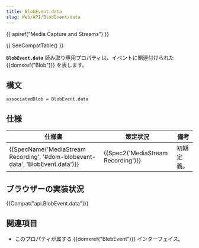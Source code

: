 ```yaml
---
title: BlobEvent.data
slug: Web/API/BlobEvent/data
---
```

{{ apiref("Media Capture and Streams") }}

{{ SeeCompatTable() }}

**`BlobEvent.data`** 読み取り専用プロパティは、イベントに関連付けられた {{domxref("Blob")}} を表します。

## 構文

```
associatedBlob = BlobEvent.data
```

## 仕様

| 仕様書                                                                                                   | 策定状況                                     | 備考       |
| -------------------------------------------------------------------------------------------------------- | -------------------------------------------- | ---------- |
| {{SpecName('MediaStream Recording', '#dom-blobevent-data', 'BlobEvent.data')}} | {{Spec2('MediaStream Recording')}} | 初期定義。 |

## ブラウザーの実装状況

{{Compat("api.BlobEvent.data")}}

## 関連項目

- このプロパティが属する {{domxref("BlobEvent")}} インターフェイス。
